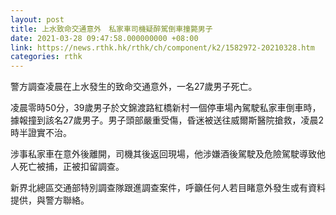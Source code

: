 ```yaml
---
layout: post
title: 上水致命交通意外　私家車司機疑醉駕倒車撞斃男子
date: 2021-03-28 09:47:58.000000000 +08:00
link: https://news.rthk.hk/rthk/ch/component/k2/1582972-20210328.htm
categories: rthk
---
```


警方調查凌晨在上水發生的致命交通意外，一名27歲男子死亡。

凌晨零時50分，39歲男子於文錦渡路紅橋新村一個停車場內駕駛私家車倒車時，據報撞到該名27歲男子。男子頭部嚴重受傷，昏迷被送往威爾斯醫院搶救，凌晨2時半證實不治。

涉事私家車在意外後離開，司機其後返回現場，他涉嫌酒後駕駛及危險駕駛導致他人死亡被捕，正被扣留調查。

新界北總區交通部特別調查隊跟進調查案件，呼籲任何人若目睹意外發生或有資料提供，與警方聯絡。
